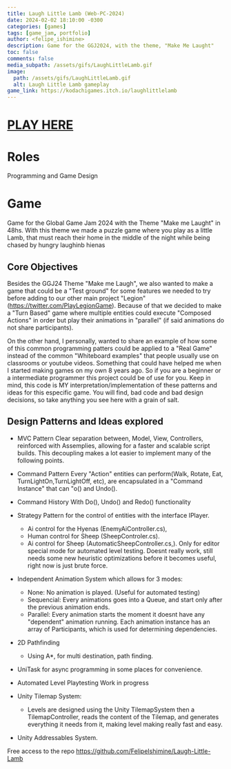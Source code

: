 ```yaml
---
title: Laugh Little Lamb (Web-PC-2024)
date: 2024-02-02 18:10:00 -0300
categories: [games]
tags: [game_jam, portfolio]
author: <felipe_ishimine>
description: Game for the GGJ2024, with the theme, "Make Me Laught"
toc: false
comments: false
media_subpath: /assets/gifs/LaughLittleLamb.gif
image:
  path: /assets/gifs/LaughLittleLamb.gif
  alt: Laugh Little Lamb gameplay
game_link: https://kodachigames.itch.io/laughlittlelamb
---
```


# [PLAY HERE](page.game_link)

# Roles
Programming and Game Design 

# Game 
Game for the Global Game Jam 2024 with the Theme "Make me Laught" in 48hs. 
With this theme we made a puzzle game where you play as a little Lamb, that must reach their home in the middle of the night while 
being chased by hungry laughinb hienas 


## Core Objectives 

Besides the GGJ24 Theme "Make me Laugh", we also wanted to make a game that could be a "Test ground" for some features we needed to try before adding to our other main project "Legion" (https://twitter.com/PlayLegionGame). Because of that we decided to make a "Turn Based" game where multiple entities could execute "Composed Actions" in order but play their animations in "parallel" (if said animations do not share participants).

On the other hand, I personally, wanted to share an example of how some of this common programming patters could be applied to a "Real Game" instead of the common "Whiteboard examples" that people usually use on classrooms or youtube videos. Something that could have helped me when I started making games on my own 8 years ago. So if you are a beginner or a intermediate programmer this project could be of use for you. Keep in mind, this code is MY interpretation/implementation of these patterns and ideas for this especific game. You will find, bad code and bad design decisions, so take anything you see here with a grain of salt.


## Design Patterns and Ideas explored

- MVC Pattern 
    Clear separation between, Model, View, Controllers, reinforced with Assemplies, allowing for a faster and scalable script builds. This decoupling makes a lot easier to implement many of the following points.

- Command Pattern
    Every "Action" entities can perform(Walk, Rotate, Eat, TurnLightOn,TurnLightOff, etc), are encapsulated in a "Command Instance" that can "o() and Undo().

- Command History
    With Do(), Undo() and Redo() functionality

- Strategy Pattern for the control of entities with the interface IPlayer. 
    - Ai control for the Hyenas (EnemyAiController.cs), 
    - Human control for Sheep (SheepControler.cs). 
    - Ai control for Sheep (AutomaticSheepController.cs,). Only for editor special mode for automated level testing. Doesnt really work, still needs some new heuristic optimizations before it becomes useful, right now is just brute force.

- Independent Animation System which allows for 3 modes:
    - None: No animation is played. (Useful for automated testing)
    - Sequencial: Every animations goes into a Queue, and start only after the previous animation ends.
    - Parallel: Every animation starts the moment it doesnt have any "dependent" animation running. Each animation instance has an array of Participants, which is used for determining dependencies.

- 2D Pathfinding
    - Using A*, for multi destination, path finding.
- UniTask for async programming in some places for convenience.
- Automated Level Playtesting Work in progress
- Unity Tilemap System:
    - Levels are designed using the Unity TilemapSystem then a TilemapController, reads the content of the Tilemap, and generates everything it needs from it, making level making really fast and easy.
- Unity Addressables System.



Free access to the repo
https://github.com/FelipeIshimine/Laugh-Little-Lamb



